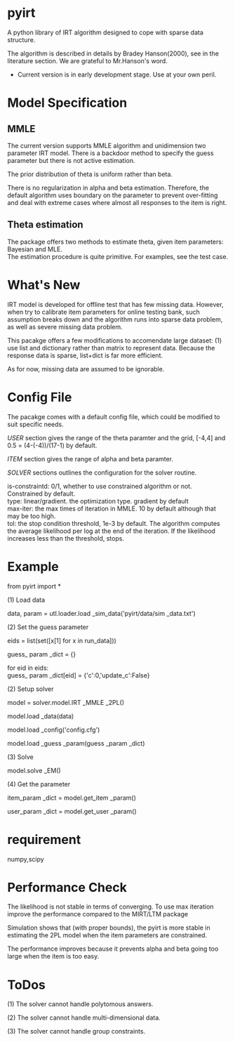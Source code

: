 pyirt
=====

A python library of IRT algorithm designed to cope with sparse data structure.

The algorithm is described in details by Bradey Hanson(2000), see in the
literature section. We are grateful to Mr.Hanson's word.

- Current version is in early development stage. Use at your own peril.


Model Specification
===================

## MMLE
The current version supports MMLE algorithm and unidimension two parameter
IRT model. There is a backdoor method to specify the guess parameter but there
is not active estimation.

The prior distribution of theta is uniform rather than beta.

There is no regularization in alpha and beta estimation. Therefore, the default
algorithm uses boundary on the parameter to prevent over-fitting and deal with
extreme cases where almost all responses to the item is right.

## Theta estimation
The package offers two methods to estimate theta, given item parameters: Bayesian and MLE. <br>
The estimation procedure is quite primitive. For examples, see the test case.  

What's New
==========

IRT model is developed for offline test that has few missing data. However,
when try to calibrate item parameters for online testing bank, such assumption
breaks down and the algorithm runs into sparse data problem, as well as severe
missing data problem.

This pacakge offers a few modifications to accomendate large dataset:
(1) use list and dictionary rather than matrix to represent data. Because the
response data is sparse, list+dict is far more efficient.

As for now, missing data are assumed to be ignorable.

Config File
===========
The pacakge comes with a default config file, which could be modified to suit
specific needs.

*USER* section gives the range of the theta paramter and the grid, [-4,4] and
0.5 = (4-(-4))/(17-1) by default.

*ITEM* section gives the range of alpha and beta paramter.

*SOLVER* sections outlines the configuration for the solver routine. 

is-constraintd: 0/1, whether to use constrained algorithm or not. Constrained
by default.<br>
type: linear/gradient. the optimization type. gradient by default<br>
max-iter: the max times of iteration in MMLE. 10 by default although that may
be too high.<br>
tol: the stop condition threshold, 1e-3 by default. The algorithm computes the
average likelihood per log at the end of the iteration. If the likelihood
increases less than the threshold, stops.

Example
=========
from pyirt import *

(1) Load data

data, param = utl.loader.load _sim_data('pyirt/data/sim _data.txt')

(2) Set the guess parameter

eids = list(set([x[1] for x in run_data]))

guess_ param _dict = {}

for eid in eids:<br>
    guess_ param _dict[eid] = {'c':0,'update_c':False}


(2) Setup solver

model = solver.model.IRT _MMLE _2PL()

model.load _data(data)

model.load _config('config.cfg')

model.load _guess _param(guess _param _dict)

(3) Solve

model.solve _EM()

(4) Get the parameter

item_param _dict = model.get_item _param()

user_param _dict = model.get_user _param()


requirement
===========
numpy,scipy




Performance Check
=======
The likelihood is not stable in terms of converging. 
To use max iteration improve the performance compared to the MIRT/LTM package

Simulation shows that (with proper bounds), the pyirt is more stable in
estimating the 2PL model when the item parameters are constrained.

The performance improves because it prevents alpha and beta going too
large when the item is too easy. 



ToDos
===========

(1) The solver cannot handle polytomous answers.

(2) The solver cannot handle multi-dimensional data.

(3) The solver cannot handle group constraints.
